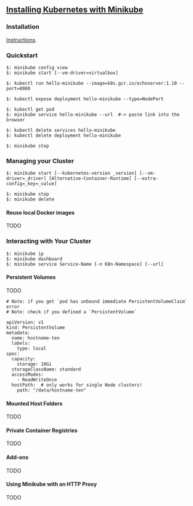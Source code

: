 ## [Installing Kubernetes with Minikube](https://kubernetes.io/docs/setup/learning-environment/minikube/)

### Installation

[Instructions](../../../Tasks/InstallTools).

### Quickstart

```
$: minikube config view
$: minikube start [--vm-driver=virtualbox]
```

```
$: kubectl run hello-minikube --image=k8s.gcr.io/echoserver:1.10 --port=8080  

$: kubectl expose deployment hello-minikube --type=NodePort

$: kubectl get pod
$: minikube service hello-minikube --url  #-> paste link into the browser

$: kubectl delete services hello-minikube
$: kubectl delete deployment hello-minikube

$: minikube stop
```

### Managing your Cluster

```
$: minikube start [--kubernetes-version _version] [--vm-driver=_driver] [Alternative-Container-Runtime] [--extra-config=_key=_value]

$: minikube stop
$: minikube delete
```

#### Reuse local Docker images

TODO

### Interacting with Your Cluster

```
$: minikube ip
$: minikube dashboard
$: minikube service Service-Name [-n K8n-Namespace] [--url]
```

#### Persistent Volumes

TODO

```
# Note: if you get `pod has unbound immediate PersistentVolumeClaim` error
# Note: check if you defined a `PersistentVolume`
```

```
apiVersion: v1
kind: PersistentVolume
metadata:
  name: hostname-ten
  labels:
    type: local
spec:
  capacity:
    storage: 10Gi
  storageClassName: standard
  accessModes:
    - ReadWriteOnce
  hostPath:  # only works for single Node clusters!
    path: "/data/hostname-ten"
```

#### Mounted Host Folders

TODO

#### Private Container Registries

TODO

#### Add-ons

TODO

#### Using Minikube with an HTTP Proxy

TODO
